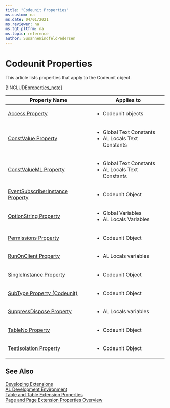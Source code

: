```yaml
---
title: "Codeunit Properties"
ms.custom: na
ms.date: 04/01/2021
ms.reviewer: na
ms.tgt_pltfrm: na
ms.topic: reference
author: SusanneWindfeldPedersen
---
```


# Codeunit Properties 

This article lists properties that apply to the Codeunit object.

[!INCLUDE[properties_note](../includes/properties_note.md)]

|Property Name|Applies to|
|-------------|-----------|  
|[Access Property](devenv-access-property.md)|<ul><li>Codeunit objects</li></ul>|
|[ConstValue Property](./devenv-properties.md)|<ul><li>Global Text Constants</li><li>AL Locals Text Constants</li></ul>|
|[ConstValueML Property](./devenv-properties.md)|<ul><li>Global Text Constants</li><li>AL Locals Text Constants</li></ul>|
|[EventSubscriberInstance Property](devenv-eventsubscriberinstance-property.md)|<ul><li>Codeunit Object</li></ul>|
|[OptionString Property](./devenv-optionmembers-field-property.md)|<ul><li>Global Variables</li><li>AL Locals Variables</li></ul>|
|[Permissions Property](devenv-permissions-property.md)|<ul><li>Codeunit Object</li></ul>|
|[RunOnClient Property](./devenv-properties.md)|<ul><li>AL Locals variables</li></ul>|
|[SingleInstance Property](devenv-singleinstance-property.md)|<ul><li>Codeunit Object</li></ul>|
|[SubType Property (Codeunit)](devenv-subtype-codeunit-property.md)|<ul><li>Codeunit Object</li></ul>|
|[SuppressDispose Property](./devenv-properties.md)|<ul><li>AL Locals variables</li></ul>|
|[TableNo Property](devenv-tableno-property.md)|<ul><li>Codeunit Object</li></ul>|
|[TestIsolation Property](devenv-testisolation-property.md)|<ul><li>Codeunit Object</li></ul>|

## See Also

[Developing Extensions](../devenv-dev-overview.md)  
[AL Development Environment](../devenv-reference-overview.md)  
[Table and Table Extension Properties](devenv-table-properties.md)  
[Page and Page Extension Properties Overview](devenv-page-property-overview.md)

<!--
# Codeunit Properties
This topic lists properties that apply to the Codeunit object, variables, text constants, methods, parameters, and return values.  
  
## Codeunit Object Properties  
 The following properties apply to the **Codeunit** object.  

|Property Name|Codeunit Object|
|-------------|-----------|
|[Name Property](./devenv-properties.md)|X|
|[Permissions Property](devenv-permissions-property.md)|X|
|[SingleInstance Property](devenv-singleinstance-property.md)|X|
|[SubType Property (Codeunit)](./devenv-subtype-codeunit-property.md)|X|
|[TableNo Property](devenv-tableno-property.md)|X|
|[TestIsolation Property](devenv-testisolation-property.md)|X|
|[EventSubscriberInstance Property](devenv-eventsubscriberinstance-property.md)|X|
  
## Global Variables Properties  
 The following properties apply to **Global variables** in codeunit objects.  

|Property Name|Codeunit Object|
|-------------|-----------|
|[Dimensions Property](./devenv-properties.md)|X|
|[ID Property](./devenv-properties.md)|X|
|[IncludeInDataSet Property](devenv-includeindataset-property.md)|X|
|[OptionString Property](./devenv-optionmembers-field-property.md)|X|
|[WithEvents Property](./devenv-properties.md)|X|
  
## Global Text Constants Properties  
 The following properties apply to **Global Text Constants** in the codeunit objects.  

|Property Name|Codeunit Object|
|-------------|-----------|
|[ConstValue Property](./devenv-properties.md)|X|
|[ConstValueML Property](./devenv-properties.md)|X|
|[ID Property](./devenv-properties.md)|X|

## Global Methods Properties  
 The following properties apply to **Global Methods** in thecodeunit objects.  

|Property Name|Codeunit Object|
|-------------|-----------|
|[ID Property](./devenv-properties.md)|X|
|[Local Property](./devenv-properties.md)|X|
|[MethodType Property \(Upgrade Codeunits\)](./devenv-properties.md)|X|
|[MethodType Property \(Test Codeunits\)](/dynamics365/business-central/dev-itpro/developer/attributes/devenv-handlerfunctions-attribute)|X|
|[HandlerMethods Property](/dynamics365/business-central/dev-itpro/developer/attributes/devenv-handlerfunctions-attribute)|X|
|[TransactionModel Property](./devenv-properties.md)|X|
|[TryMethod Property](/dynamics365/business-central/dev-itpro/developer/attributes/devenv-tryfunction-attribute)|X|
|[Event Property](./devenv-properties.md)|X|
|[EventMethod Property](./devenv-properties.md)|X|
|[EventPublisherObject Property](./devenv-properties.md)|X|
|[EventType Property](./devenv-properties.md)|X|
|[GlobalVarAccess Property](/dynamics365/business-central/dev-itpro/developer/attributes/devenv-integrationevent-attribute)|X|
|[IncludeSender Property](./devenv-properties.md)|X|
|[EventPublisherElement Property](./devenv-properties.md)|X|
    
## AL Locals Variables Properties  
 The following properties apply to **Variables** in the **AL Locals** window of codeunit objects.  

|Property Name|Codeunit Object|
|-------------|-----------|
|[Dimensions Property](./devenv-properties.md)|X|
|[ID Property](./devenv-properties.md)|X|
|[OptionString Property](./devenv-optionmembers-field-property.md)|X|
|[RunOnClient Property](./devenv-properties.md)|X|
|[SuppressDispose Property](./devenv-properties.md)|X|
|[Temporary Property](./devenv-properties.md)|X|

## AL Locals Text Constants Properties  
 The following properties apply to **Text Constants** in the **AL Locals** window of codeunit objects.  

|Property Name|Codeunit Object|
|-------------|-----------|
|[ConstValue Property](./devenv-properties.md)|X|
|[ConstValueML Property](./devenv-properties.md)|X|
|[ID Property](./devenv-properties.md)|X|
  
## AL Locals Parameters Properties  
 The following properties apply to **Parameters** in the **AL Locals** window of codeunit objects.  

|Property Name|Codeunit Object|
|-------------|-----------|
|[Dimensions Property](./devenv-properties.md)|X|
|[ID Property](./devenv-properties.md)|X|

## AL Locals Return Values Properties  
 The following properties apply to **Return Values** in the **AL Locals** window of codeunit objects.  
  
|Property Name|Codeunit Object|
|-------------|-----------|
|[Dimensions Property](./devenv-properties.md)|X|
|[ID Property](./devenv-properties.md)|X|

##See Also
[Developing Extensions](../devenv-dev-overview.md)  
[AL Development Environment](../devenv-reference-overview.md)  
[Table and Table Extension Properties](devenv-table-properties.md)  
[Page and Page Extension Properties Overview](devenv-page-property-overview.md)

-->